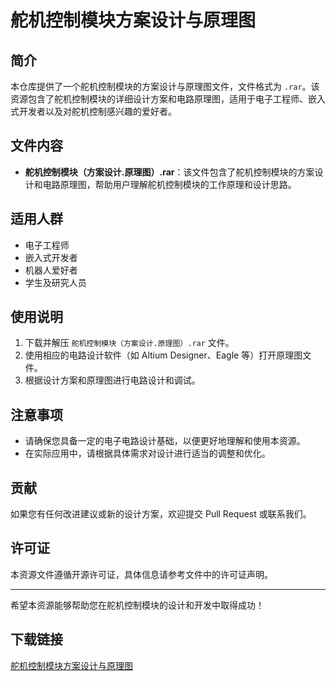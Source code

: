 # 舵机控制模块方案设计与原理图

## 简介
本仓库提供了一个舵机控制模块的方案设计与原理图文件，文件格式为 `.rar`。该资源包含了舵机控制模块的详细设计方案和电路原理图，适用于电子工程师、嵌入式开发者以及对舵机控制感兴趣的爱好者。

## 文件内容
- **舵机控制模块（方案设计.原理图）.rar**：该文件包含了舵机控制模块的方案设计和电路原理图，帮助用户理解舵机控制模块的工作原理和设计思路。

## 适用人群
- 电子工程师
- 嵌入式开发者
- 机器人爱好者
- 学生及研究人员

## 使用说明
1. 下载并解压 `舵机控制模块（方案设计.原理图）.rar` 文件。
2. 使用相应的电路设计软件（如 Altium Designer、Eagle 等）打开原理图文件。
3. 根据设计方案和原理图进行电路设计和调试。

## 注意事项
- 请确保您具备一定的电子电路设计基础，以便更好地理解和使用本资源。
- 在实际应用中，请根据具体需求对设计进行适当的调整和优化。

## 贡献
如果您有任何改进建议或新的设计方案，欢迎提交 Pull Request 或联系我们。

## 许可证
本资源文件遵循开源许可证，具体信息请参考文件中的许可证声明。

---

希望本资源能够帮助您在舵机控制模块的设计和开发中取得成功！

## 下载链接

[舵机控制模块方案设计与原理图](https://pan.quark.cn/s/07bdf00a27e7)